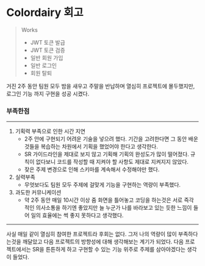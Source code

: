# Colordairy 회고

> Works
 >   - JWT 토큰 발급
 >   - JWT 토큰 검증
 >   - 일반 회원 가입
 >   - 일반 로그인
 >   - 회원 탈퇴

거진 2주 동안 팀원 모두 밤을 새우고 주말을 반납하며 열심히 프로젝트에 몰두했지만, 로그인 기능 까지 구현을 성공 시켰다. 

### 부족한점

---

1. 기획력 부족으로 인한 시간 지연
    - 2주 안에 구현되기 어려운 기술을 넣으려 했다. 기간을 고려한다면 그 동안 배운것들을 복습하는 차원에서 기획을 했었어야 한다고 생각한다.
    - SR 가이드라인을 제대로 보지 않고 기획해 기획의 완성도가 많이 떨어졌다. 규칙이 없다보니 코드를 작성할 때 지켜야 할 사항도 제대로 지켜지지 않았다.
    - 잦은 주제 변경으로 인해 스키마를 계속해서 수정해야만 했다.
2. 실력부족
    - 무엇보다도 팀원 모두 주제에 걸맞게 기능을 구현하는 역량이 부족했다.
3. 과도한 커뮤니케이션
    - 약 2주 동안 매일 10시간 이상 줌 화면을 틀어놓고 코딩을 하는것은 서로 즉각적인 의사소통을 하기엔 좋았지만 늘 누군가 나를 바라보고 있는 듯한 느낌이 들어 일의 효율에는 썩 좋지 못하다고 생각했다.
    

---

사실 매일 같이 열심히 참여한 프로젝트라 후회는 없다. 그저 나의 역량이 많이 부족하다는것을 깨달았고 다음 프로젝트의 방향성에 대해 생각해보는 계기가 되었다. 다음 프로젝트에서는 SR을 튼튼하게 하고 구현할 수 있는 기능 위주로 주제를 삼아야겠다는 생각이 들었다.
